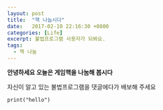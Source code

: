 ```yaml
---
layout: post
title:  "핵 나눕시다"
date:   2017-02-10 22:16:30 +0800
categories: [Life]
excerpt: 불법프로그램 사용자가 되봐요.
tags:
  - 핵 나눔
---
```


**안녕하세요 오늘은 게임핵을 나눔해 봅시다**

자신이 알고 있는 불법프로그램을 댓글에다가 배보해 주세요


`print("hello")`